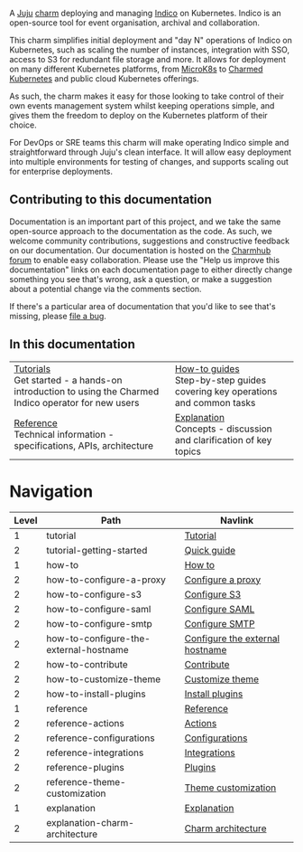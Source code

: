 A [Juju](https://juju.is/) [charm](https://juju.is/docs/olm/charmed-operators) deploying and managing [Indico](https://getindico.io/) on Kubernetes. Indico is an open-source tool for event organisation, archival and collaboration.

This charm simplifies initial deployment and "day N" operations of Indico on Kubernetes, such as scaling the number of instances, integration with SSO, access to S3 for redundant file storage and more. It allows for deployment on many different Kubernetes platforms, from [MicroK8s](https://microk8s.io) to [Charmed Kubernetes](https://ubuntu.com/kubernetes) and public cloud Kubernetes offerings.

As such, the charm makes it easy for those looking to take control of their own events management system whilst keeping operations simple, and gives them the freedom to deploy on the Kubernetes platform of their choice.

For DevOps or SRE teams this charm will make operating Indico simple and straightforward through Juju's clean interface. It will allow easy deployment into multiple environments for testing of changes, and supports scaling out for enterprise deployments.

## Contributing to this documentation

Documentation is an important part of this project, and we take the same open-source approach to the documentation as the code. As such, we welcome community contributions, suggestions and constructive feedback on our documentation. Our documentation is hosted on the [Charmhub forum](https://discourse.charmhub.io/t/indico-documentation-overview/7571) to enable easy collaboration. Please use the "Help us improve this documentation" links on each documentation page to either directly change something you see that's wrong, ask a question, or make a suggestion about a potential change via the comments section.

If there's a particular area of documentation that you'd like to see that's missing, please [file a bug](https://github.com/canonical/indico-operator/issues).

## In this documentation

| | |
|--|--|
|  [Tutorials](https://charmhub.io/indico/docs/tutorial-getting-started)</br>  Get started - a hands-on introduction to using the Charmed Indico operator for new users </br> |  [How-to guides](https://charmhub.io/indico/docs/how-to-configure-a-proxy) </br> Step-by-step guides covering key operations and common tasks |
| [Reference](https://charmhub.io/indico/docs/reference-actions) </br> Technical information - specifications, APIs, architecture | [Explanation](https://charmhub.io/indico/docs/explanation-charm-architecture) </br> Concepts - discussion and clarification of key topics  |

# Navigation

| Level | Path | Navlink |
| -- | -- | -- |
| 1 | tutorial | [Tutorial]() |
| 2 | tutorial-getting-started | [Quick guide](/t/indico-docs-quick-guide/8676) |
| 1 | how-to | [How to]() |
| 2 | how-to-configure-a-proxy | [Configure a proxy](/t/indico-docs-how-to-configure-a-proxy/8678) |
| 2 | how-to-configure-s3 | [Configure S3](/t/indico-docs-how-to-configure-s3/8680) |
| 2 | how-to-configure-saml | [Configure SAML](/t/indico-docs-how-to-configure-saml/8664) |
| 2 | how-to-configure-smtp | [Configure SMTP](/t/indico-docs-how-to-configure-smtp/8666) |
| 2 | how-to-configure-the-external-hostname | [Configure the external hostname](/t/indico-docs-how-to-configure-the-external-hostname/8660) |
| 2 | how-to-contribute | [Contribute](/t/indico-docs-how-to-contribute/7561) |
| 2 | how-to-customize-theme | [Customize theme](/t/indico-docs-how-to-customize-theme/8682) |
| 2 | how-to-install-plugins | [Install plugins](/t/indico-docs-how-to-install-plugins/8662) |
| 1 | reference | [Reference]() |
| 2 | reference-actions | [Actions](/t/indico-docs-actions/8668) |
| 2 | reference-configurations | [Configurations](/t/indico-docs-configurations/8670) |
| 2 | reference-integrations | [Integrations](/t/indico-docs-integrations/8672) |
| 2 | reference-plugins | [Plugins](/t/indico-docs-plugins/7567) |
| 2 | reference-theme-customization | [Theme customization](/t/indico-docs-theme-customization/8674) |
| 1 | explanation | [Explanation]() |
| 2 | explanation-charm-architecture | [Charm architecture](/t/indico-docs-charm-architecture/7559) |
